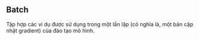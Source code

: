 ## Batch 

Tập hợp các ví dụ được sử dụng trong một lần lặp (có nghĩa là, một bản cập nhật gradient) của đào tạo mô hình.